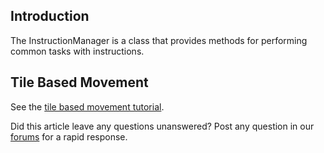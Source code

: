 ## Introduction

The InstructionManager is a class that provides methods for performing common tasks with instructions.

## Tile Based Movement

See the [tile based movement tutorial](/frb/docs/index.php?title=FlatRedBallXna:Tutorials:Tile_Based_Movement "FlatRedBallXna:Tutorials:Tile Based Movement").

Did this article leave any questions unanswered? Post any question in our [forums](/frb/forum.md) for a rapid response.
